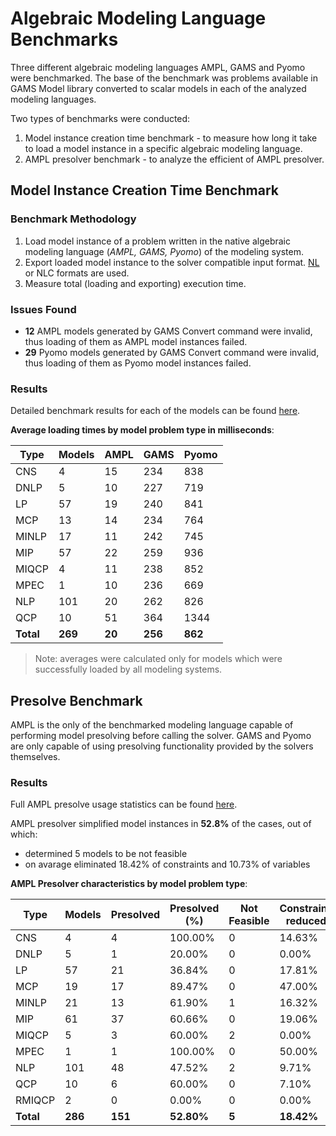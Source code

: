 # Algebraic Modeling Language Benchmarks

Three different algebraic modeling languages AMPL, GAMS and Pyomo were benchmarked. The base of the benchmark was problems available in GAMS Model library converted to scalar models in each of the analyzed modeling languages.

Two types of benchmarks were conducted:

1. Model instance creation time benchmark - to measure how long it take to load a model instance in a specific algebraic modeling language.
2. AMPL presolver benchmark - to analyze the efficient of AMPL presolver.

## Model Instance Creation Time Benchmark

### Benchmark Methodology

1. Load model instance of a problem written in the native algebraic modeling language (_AMPL, GAMS, Pyomo_) of the modeling system.
2. Export loaded model instance to the solver compatible input format. [NL](https://en.wikipedia.org/wiki/Nl_(format)) or NLC formats are used.
3. Measure total (loading and exporting) execution time.

### Issues Found

- **12** AMPL models generated by GAMS Convert command were invalid, thus loading of them as AMPL model instances failed.
- **29** Pyomo models generated by GAMS Convert command were invalid, thus loading of them as Pyomo model instances failed.

### Results

Detailed benchmark results for each of the models can be found [here](model-loading-times.md).

**Average loading times by model problem type in milliseconds**: 

| Type      | Models  | AMPL   | GAMS    | Pyomo   |
| --------- | ------- | ------ | ------- | ------- |
| CNS       | 4       | 15     | 234     | 838     |
| DNLP      | 5       | 10     | 227     | 719     |
| LP        | 57      | 19     | 240     | 841     |
| MCP       | 13      | 14     | 234     | 764     |
| MINLP     | 17      | 11     | 242     | 745     |
| MIP       | 57      | 22     | 259     | 936     |
| MIQCP     | 4       | 11     | 238     | 852     |
| MPEC      | 1       | 10     | 236     | 669     |
| NLP       | 101     | 20     | 262     | 826     |
| QCP       | 10      | 51     | 364     | 1344    |
| **Total** | **269** | **20** | **256** | **862** |

> Note: averages were calculated only for models which were successfully loaded by all modeling systems.

## Presolve Benchmark

AMPL is the only of the benchmarked modeling language capable of performing model presolving before calling the solver. GAMS and Pyomo are only capable of using presolving functionality provided by the solvers themselves.

### Results

Full AMPL presolve usage statistics can be found [here](ampl-presolve-stats.md).

AMPL presolver simplified model instances in **52.8%** of the cases, out of which:

* determined 5 models to be not feasible
* on avarage eliminated 18.42% of constraints and 10.73% of variables

**AMPL Presolver characteristics by model problem type**: 

| Type      | Models  | Presolved | Presolved (%) | Not Feasible | Constrains reduced | Variables reduced |
| --------- | ------- | --------- | ------------- | ------------ | ------------------ | ----------------- |
| CNS       | 4       | 4         | 100.00%       | 0            | 14.63%             | 31.39%            |
| DNLP      | 5       | 1         | 20.00%        | 0            | 0.00%              | 7.41%             |
| LP        | 57      | 21        | 36.84%        | 0            | 17.81%             | 9.66%             |
| MCP       | 19      | 17        | 89.47%        | 0            | 47.00%             | 8.56%             |
| MINLP     | 21      | 13        | 61.90%        | 1            | 16.32%             | 9.30%             |
| MIP       | 61      | 37        | 60.66%        | 0            | 19.06%             | 11.50%            |
| MIQCP     | 5       | 3         | 60.00%        | 2            | 0.00%              | 2.38%             |
| MPEC      | 1       | 1         | 100.00%       | 0            | 50.00%             | 0.00%             |
| NLP       | 101     | 48        | 47.52%        | 2            | 9.71%              | 11.55%            |
| QCP       | 10      | 6         | 60.00%        | 0            | 7.10%              | 2.55%             |
| RMIQCP    | 2       | 0         | 0.00%         | 0            | 0.00%              | 0.00%             |
| **Total** | **286** | **151**   | **52.80%**    | **5**        | **18.42%**         | **10.73%**        |